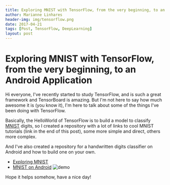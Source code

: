 ```yaml
---
title: Exploring MNIST with TensorFlow, from the very beginning, to an Android App
author: Marianne Linhares
header-img: img/tensorflow.png
date: 2017-04-21
tags: [Post, TensorFlow, DeepLearning]
layout: post
---
```


# Exploring MNIST with TensorFlow, from the very beginning, to an Android Application

Hi everyone, I've recently started to study TensorFlow, and is such a great
framework and TensorBoard is amazing. But I'm not here to say how much awesome
it is (you know it), I'm here to talk about some of the things I've been doing
with TensorFlow.

Basically, the HelloWorld of TensorFlow is to build a model to classify [MNIST](http://yann.lecun.com/exdb/mnist/) digits, so I created a repository
with a lot of links to cool MNIST tutorials (link in the end of this post),
some more simple and direct, others more complex.

And I've also created a repository for a handwritten digits classifier on
Android and how to build one on your own.

  * [Exploring MNIST](https://github.com/mari-linhares/mnist-tensorflow)
  * [MNIST on Android](https://github.com/mari-linhares/mnist-android-tensorflow)
![demo](https://mariannelinhares.files.wordpress.com/2017/04/demo.png)

Hope it helps somehow, have a nice day!
